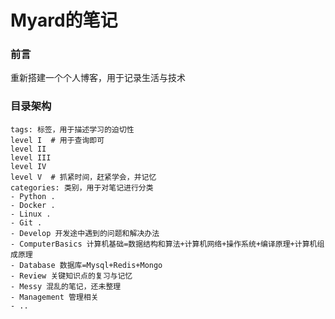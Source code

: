 # Myard的笔记

### 前言

重新搭建一个个人博客，用于记录生活与技术

### 目录架构

```
tags: 标签，用于描述学习的迫切性
level I  # 用于查询即可
level II
level III
level IV
level V  # 抓紧时间，赶紧学会，并记忆
categories: 类别，用于对笔记进行分类
- Python .
- Docker .
- Linux .
- Git .
- Develop 开发途中遇到的问题和解决办法
- ComputerBasics 计算机基础=数据结构和算法+计算机网络+操作系统+编译原理+计算机组成原理
- Database 数据库=Mysql+Redis+Mongo
- Review 关键知识点的复习与记忆
- Messy 混乱的笔记，还未整理
- Management 管理相关
- ..
```







